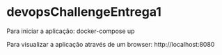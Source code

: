 # devopsChallengeEntrega1

Para iniciar a aplicação: docker-compose up

Para visualizar a aplicação através de um browser: http://localhost:8080
